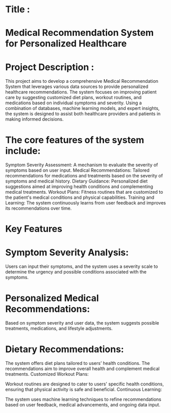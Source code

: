 # Title :
# Medical Recommendation System for Personalized Healthcare


# Project Description :
This project aims to develop a comprehensive Medical Recommendation System that leverages various data sources to provide personalized healthcare recommendations. The system focuses on improving patient care by suggesting customized diet plans, workout routines, and medications based on individual symptoms and severity. Using a combination of databases, machine learning models, and expert insights, the system is designed to assist both healthcare providers and patients in making informed decisions.

# The core features of the system include:

Symptom Severity Assessment: A mechanism to evaluate the severity of symptoms based on user input.
Medical Recommendations: Tailored recommendations for medications and treatments based on the severity of symptoms and medical history.
Dietary Guidance: Personalized diet suggestions aimed at improving health conditions and complementing medical treatments.
Workout Plans: Fitness routines that are customized to the patient's medical conditions and physical capabilities.
Training and Learning: The system continuously learns from user feedback and improves its recommendations over time.
# Key Features
# Symptom Severity Analysis:

Users can input their symptoms, and the system uses a severity scale to determine the urgency and possible conditions associated with the symptoms.

# Personalized Medical Recommendations:

Based on symptom severity and user data, the system suggests possible treatments, medications, and lifestyle adjustments.

# Dietary Recommendations:

The system offers diet plans tailored to users’ health conditions. The recommendations aim to improve overall health and complement medical treatments.
Customized Workout Plans:

Workout routines are designed to cater to users' specific health conditions, ensuring that physical activity is safe and beneficial.
Continuous Learning:

The system uses machine learning techniques to refine recommendations based on user feedback, medical advancements, and ongoing data input.
